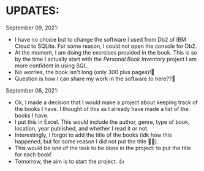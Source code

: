 # UPDATES:

September 09, 2021:
- I have no choice but to change the software I used from Db2 of IBM Cloud to SQLite. For some reason, I could not open the console for Db2.
- At the moment, I am doing the exercises provided in the book. This is so by the time I actually start with the *Personal Book Inventory* project I am more confident in using SQL.
- No worries, the book isn't long (only 300 plus pages)!🥳
- Question is how I can share my work in the software to here??🤔

September 08, 2021:
- Ok, I made a decision that I would make a project about keeping track of the books I have. I thought of this as I already have made a list of the books I have. 
- I put this in Excel. This would include the author, genre, type of book, location, year published, and whether I read it or not.
- Interestingly, I forgot to add the title of the books (idk how this happened, but for some reason I did not put the title 🤷‍♀️).
- This would be one of the task to be done in the project: to put the title for each book!
- Tomorrow, the aim is to start the project. 👍
